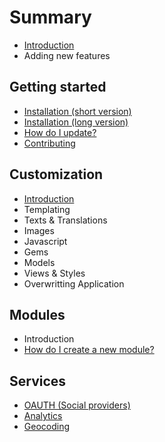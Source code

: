 # Summary

* [Introduction](README.md)
* Adding new features

## Getting started

* [Installation \(short version\) ](how-do-i-install-decidim/installation-short-version.md)
* [Installation \(long version\) ](how-do-i-install-decidim.md)
* [How do I update?](how-do-i-install-decidim/how-do-i-update.md)
* [Contributing](how-do-i-install-decidim/contributing.md)

## Customization

* [Introduction](customization/introduction.md)
* Templating
* Texts & Translations
* Images
* Javascript
* Gems
* Models
* Views & Styles
* Overwritting Application

## Modules

* Introduction 
* [How do I create a new module? ](modules/how-do-i-create-a-new-module.md)

## Services

* [OAUTH \(Social providers\)](services/oauth-social-providers.md)
* [Analytics](services/analytics.md)
* [Geocoding](services/geocoding.md)

